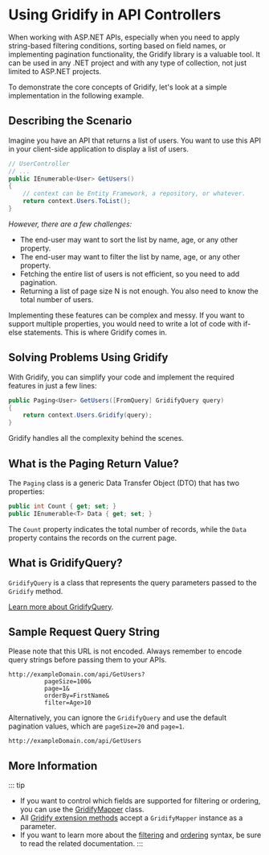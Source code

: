 # Using Gridify in API Controllers

When working with ASP.NET APIs, especially when you need to apply string-based filtering conditions, sorting based on field names, or implementing pagination functionality, the Gridify library is a valuable tool. It can be used in any .NET project and with any type of collection, not just limited to ASP.NET projects.

To demonstrate the core concepts of Gridify, let's look at a simple implementation in the following example.

## Describing the Scenario

Imagine you have an API that returns a list of users. You want to use this API in your client-side application to display a list of users.

```csharp
// UserController
// ...
public IEnumerable<User> GetUsers()
{
    // context can be Entity Framework, a repository, or whatever.
    return context.Users.ToList();
}
```

*However, there are a few challenges:*
- The end-user may want to sort the list by name, age, or any other property.
- The end-user may want to filter the list by name, age, or any other property.
- Fetching the entire list of users is not efficient, so you need to add pagination.
- Returning a list of page size N is not enough. You also need to know the total number of users.

Implementing these features can be complex and messy. If you want to support multiple properties, you would need to write a lot of code with if-else statements. This is where Gridify comes in.

## Solving Problems Using Gridify

With Gridify, you can simplify your code and implement the required features in just a few lines:

```csharp
public Paging<User> GetUsers([FromQuery] GridifyQuery query)
{
    return context.Users.Gridify(query);
}
```

Gridify handles all the complexity behind the scenes.

## What is the Paging Return Value?

The `Paging` class is a generic Data Transfer Object (DTO) that has two properties:

```csharp
public int Count { get; set; }
public IEnumerable<T> Data { get; set; }
```

The `Count` property indicates the total number of records, while the `Data` property contains the records on the current page.

## What is GridifyQuery?

`GridifyQuery` is a class that represents the query parameters passed to the `Gridify` method.

[Learn more about GridifyQuery](../guide/gridifyQuery.md).

## Sample Request Query String

Please note that this URL is not encoded. Always remember to encode query strings before passing them to your APIs.

```
http://exampleDomain.com/api/GetUsers?
          pageSize=100&
          page=1&
          orderBy=FirstName&
          filter=Age>10
```

Alternatively, you can ignore the `GridifyQuery` and use the default pagination values, which are `pageSize=20` and `page=1`.

```
http://exampleDomain.com/api/GetUsers
```

## More Information

::: tip
- If you want to control which fields are supported for filtering or ordering, you can use the [GridifyMapper](../guide/gridifyMapper.md) class.
- All [Gridify extension methods](../guide/extensions.md) accept a `GridifyMapper` instance as a parameter.
- If you want to learn more about the [filtering](../guide/filtering.md) and [ordering](../guide/ordering.md) syntax, be sure to read the related documentation.
:::